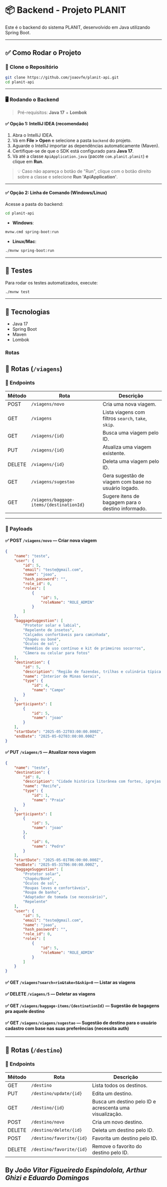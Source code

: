 # 📦 Backend - Projeto PLANIT

Este é o backend do sistema PLANIT, desenvolvido em Java utilizando Spring Boot.

---

## ✅ Como Rodar o Projeto

### 🔁 Clone o Repositório

```bash
git clone https://github.com/joaovfe/planit-api.git
cd planit-api
```

---

### 🖥️ Rodando o Backend

> Pré-requisitos: **Java 17** + **Lombok**

#### ✅ Opção 1: IntelliJ IDEA (recomendado)

1. Abra o IntelliJ IDEA.
2. Vá em **File > Open** e selecione a pasta `backend` do projeto.
3. Aguarde o IntelliJ importar as dependências automaticamente (Maven).
4. Certifique-se de que o SDK está configurado para **Java 17**.
5. Vá até a classe `ApiApplication.java` (pacote `com.planit.planit`) e clique em **Run**.

> 💡 Caso não apareça o botão de "Run", clique com o botão direito sobre a classe e selecione **Run 'ApiApplication'**.

---

#### ✅ Opção 2: Linha de Comando (Windows/Linux)

Acesse a pasta do backend:

```bash
cd planit-api
```

- **Windows**:
```bash
mvnw.cmd spring-boot:run
```

- **Linux/Mac**:
```bash
./mvnw spring-boot:run
```

---

## 🧪 Testes

Para rodar os testes automatizados, execute:

```bash
./mvnw test
```

---

## 🔗 Tecnologias

- Java 17   
- Spring Boot
- Maven
- Lombok
### Rotas

## 📡 Rotas (`/viagens`)

### 🧭 Endpoints

| Método | Rota                                      | Descrição                                               |
|--------|-------------------------------------------|----------------------------------------------------------|
| POST   | `/viagens/novo`                           | Cria uma nova viagem.                                   |
| GET    | `/viagens`                                | Lista viagens com filtros `search`, `take`, `skip`.     |
| GET    | `/viagens/{id}`                           | Busca uma viagem pelo ID.                               |
| PUT    | `/viagens/{id}`                           | Atualiza uma viagem existente.                          |
| DELETE | `/viagens/{id}`                           | Deleta uma viagem pelo ID.                              |
| GET    | `/viagens/sugestao`                       | Gera sugestão de viagem com base no usuário logado.     |
| GET    | `/viagens/baggage-items/{destinationId}`  | Sugere itens de bagagem para o destino informado.       |

---

### 🔐 Payloads

#### ✅ POST `/viagens/novo` — Criar nova viagem

```json
{
    "name": "teste",
    "user": {
        "id": 5,
        "email": "teste@gmail.com",
        "name": "joao",
        "hash_password": "",
        "role_id": 0,
        "roles": [
            {
                "id": 5,
                "roleName": "ROLE_ADMIN"
            }
        ]
    },
    "baggageSuggestion": [
        "Protetor solar e labial",
        "Repelente de insetos",
        "Calçados confortáveis para caminhada",
        "Chapéu ou boné",
        "Óculos de sol",
        "Remédios de uso contínuo e kit de primeiros socorros",
        "Câmera ou celular para fotos"
    ],
    "destination": {
        "id": 5,
        "description": "Região de fazendas, trilhas e culinária típica no campo.",
        "name": "Interior de Minas Gerais",
        "type": {
            "id": 4,
            "name": "Campo"
        }
    },
    "participants": [
        {
            "id": 5,
            "name": "joao"
        }
    ],
    "startDate": "2025-05-22T03:00:00.000Z",
    "endDate": "2025-05-02T03:00:00.000Z"
}
```
#### ✅ PUT `/viagens/5` — Atualizar nova viagem
```json
{
    "name": "teste",
    "destination": {
        "id": 8,
        "description": "Cidade histórica litorânea com fortes, igrejas e praias.",
        "name": "Recife",
        "type": {
            "id": 1,
            "name": "Praia"
        }
    },
    "participants": [
        {
            "id": 5,
            "name": "joao"
        },
        {
            "id": 6,
            "name": "Pedro"
        }
    ],
    "startDate": "2025-05-01T06:00:00.000Z",
    "endDate": "2025-05-31T06:00:00.000Z",
    "baggageSuggestion": [
        "Protetor solar",
        "Chapéu/Boné",
        "Óculos de sol",
        "Roupas leves e confortáveis",
        "Roupa de banho",
        "Adaptador de tomada (se necessário)",
        "Repelente"
    ],
    "user": {
        "id": 5,
        "email": "teste@gmail.com",
        "name": "joao",
        "hash_password": "",
        "role_id": 0,
        "roles": [
            {
                "id": 5,
                "roleName": "ROLE_ADMIN"
            }
        ]
    }
}
```
#### ✅ GET `/viagens?search=rio&take=5&skip=0` — Listar as viagens 

#### ✅ DELETE `/viagens/5` — Deletar as viagens

#### ✅ GET `/viagens/baggage-items/{destinationId}` — Sugestão de bagagens pra aquele destino

#### ✅ GET `/viagens/viagens/sugestao` — Sugestão de destino para o usuário cadastro com base nas suas preferências (necessita auth)

---

## 📡 Rotas (`/destino`)

### 🧭 Endpoints

| Método | Rota                                      | Descrição                                               |
|--------|-------------------------------------------|----------------------------------------------------------|
| GET    | `/destino`                                | Lista todos os destinos.                                |
| PUT    | `/destino/update/{id}`                    | Edita um destino.                                       |
| GET    | `/destino/{id}`                           | Busca um destino pelo ID e acrescenta uma visualização. |
| POST   | `/destino/novo`                           | Cria um novo destino.                                   |
| DELETE | `/destino/delete/{id}`                    | Deleta um destino pelo ID.                              |
| POST   | `/destino/favorite/{id}`                  | Favorita um destino pelo ID.                            |
| DELETE | `/destino/favorite/{id}`               | Remove o favorito do destino pelo ID.                   |


## By *João Vitor Figueiredo Espindolola, Arthur Ghizi e Eduardo Domingos*

